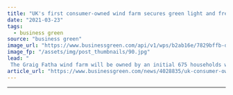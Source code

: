 ```yaml
---
title: "UK's first consumer-owned wind farm secures green light and fresh funding"
date: "2021-03-23"
tags: 
  - business green
source: "business green"
image_url: "https://www.businessgreen.com/api/v1/wps/b2ab16e/7829bffb-d5e5-4361-83b3-3b9b8c7dbeb0/4/Kill-Hill-Wind-Farm-1-185x114.jpg"
image_fp: "/assets/img/post_thumbnails/90.jpg"
lead: "
 The Graig Fatha wind farm will be owned by an initial 675 households who have signed up to Ripple Energy's platform ..."
article_url: "https://www.businessgreen.com/news/4028835/uk-consumer-owned-wind-farm-secures-green-light-fresh-funding"
---
```


---
